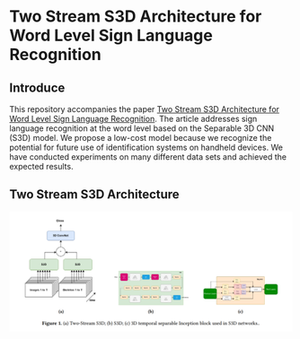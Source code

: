 # Two Stream S3D Architecture for Word Level Sign Language Recognition


## Introduce

This repository accompanies the paper [Two Stream S3D Architecture for Word Level Sign Language Recognition](). The article addresses sign language recognition at the word level based on the Separable 3D CNN (S3D) model. We propose a low-cost model because we recognize the potential for future use of identification systems on handheld devices. We have conducted experiments on many different data sets and achieved the expected results.

## Two Stream S3D Architecture

![Two Stream S3D Architecture](images\architecture.png)